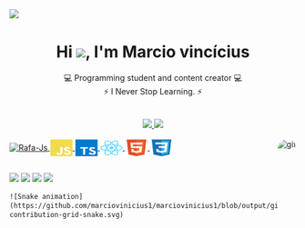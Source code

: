 <img src="https://cdn.discordapp.com/attachments/925754846726991902/955634231692906566/wpp1.png" />
<div align="center" >
<h1 align="center">Hi <img src="https://raw.githubusercontent.com/kaueMarques/kaueMarques/master/hi.gif" width="30px">, I'm Marcio vincícius</h1>
💻 Programming student and content creator 💻 </br>
⚡ I Never Stop Learning. ⚡
</div>
</br>
</br>
<div align="center">
  <a href="https://github.com/marciovincius1">
  <img height="160em" src="https://github-readme-stats.vercel.app/api?username=marciovinicius1&show_icons=true&icon_color=FFD93D&theme=chartreuse-dark&include_all_commits=true&count_private=true"/>
  <img height="163em" src="https://github-readme-stats.vercel.app/api/top-langs/?username=marciovinicius1&layout=compact&langs_count=7&theme=chartreuse-dark"/>
</div>
<div style="display: inline_block"><br>
  <img align="center" alt="Rafa-Js" height="30" width="40" src="https://cdn.jsdelivr.net/gh/devicons/devicon/icons/nodejs/nodejs-original.svg" />
  <img align="center" alt="Rafa-Js" height="30" width="40" src="https://raw.githubusercontent.com/devicons/devicon/master/icons/javascript/javascript-plain.svg">
  <img align="center" alt="Rafa-Ts" height="30" width="40" src="https://raw.githubusercontent.com/devicons/devicon/master/icons/typescript/typescript-plain.svg">
  <img align="center" alt="Rafa-React" height="30" width="40" src="https://raw.githubusercontent.com/devicons/devicon/master/icons/react/react-original.svg">
  <img align="center" alt="Rafa-HTML" height="30" width="40" src="https://raw.githubusercontent.com/devicons/devicon/master/icons/html5/html5-original.svg">
  <img align="center" alt="Rafa-CSS" height="30" width="40" src="https://raw.githubusercontent.com/devicons/devicon/master/icons/css3/css3-original.svg">
  <img align="right" alt="gif" height="150" style="border-radius:50px;" src="https://64.media.tumblr.com/757157b98b8e0817b05fd0c913bc752c/tumblr_oz4srnBIAk1uorz8zo5_540.gifv">
</div>
  
  ##
  
  <div> 
  <a href="https://www.youtube.com/channel/UCVPW33d1QZ8xOglxP41ltEg" target="_blank"><img src="https://img.shields.io/badge/YouTube-FF0000?style=for-the-badge&logo=youtube&logoColor=white" target="_blank"></a>
  <a href="https://www.instagram.com/marci0vinicius/" target="_blank"><img src="https://img.shields.io/badge/-Instagram-%23E4405F?style=for-the-badge&logo=instagram&logoColor=white" target="_blank"></a>
  <a href = "mailto:marciovinciusdev@gmail.com"><img src="https://img.shields.io/badge/-Gmail-%23333?style=for-the-badge&logo=gmail&logoColor=white" target="_blank"></a>
  <a href="www.linkedin.com/in/marciovinicius1" target="_blank"><img src="https://img.shields.io/badge/-LinkedIn-%230077B5?style=for-the-badge&logo=linkedin&logoColor=white" target="_blank"></a>
  </div>
 
  
  
  
    ![Snake animation](https://github.com/marciovinicius1/marciovinicius1/blob/output/github-contribution-grid-snake.svg)

  

